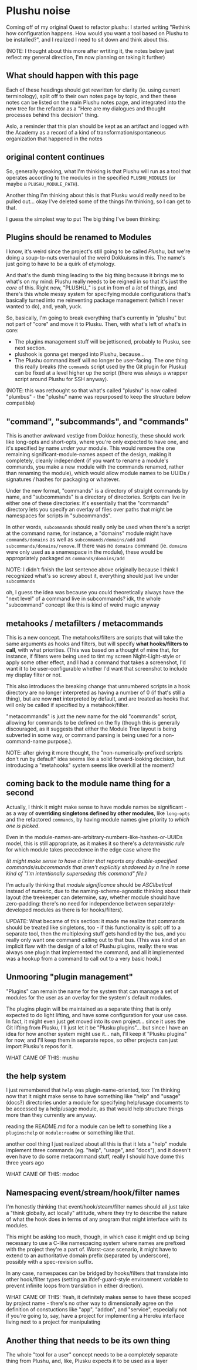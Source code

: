 # Plushu noise

Coming off of my original Quest to refactor plushu: I started writing "Rethink how configuration happens. How would you want a tool based on Plushu to be installed?", and I realized I need to sit down and think about this.

(NOTE: I thought about this more after wrtiting it, the notes below just reflect my general direction, I'm now planning on taking it further)

## What should happen with this page

Each of these headings should get rewritten for clarity (ie. using current terminology), split off to their own notes page by topic, and then these notes can be listed on the main Plushu notes page, and integrated into the new tree for the refactor as a "Here are my dialogues and thought processes behind this decision" thing.

Aslo, a reminder that this plan should be kept as an artifact and logged with the Academy as a record of a kind of transformation/spontaneous organization that happened in the notes

## original content continues

So, generally speaking, what I'm thinking is that Plushu will run as a tool that operates according to the modules in the specified `PLUSHU_MODULES` (or maybe a `PLUSHU_MODULE_PATH`).

Another thing I'm thinking about this is that Plusku would really need to be pulled out... okay I've deleted some of the things I'm thinking, so I can get to that.

I guess the simplest way to put The big thing I've been thinking:

## Plugins should be renamed to Modules

I know, it's weird since the project's still going to be called *Plu*shu, but we're doing a soup-to-nuts overhaul of the weird Dokkuisms in this. The name's just going to have to be a quirk of etymology.

And that's the dumb thing leading to the big thing because it brings me to what's on my mind: Plushu really needs to be reigned in so that it's just the *core* of this. Right now, "PLUSHU_" is put in from of a *lot* of things, and there's this whole messy system for specifying module configurations that's basically turned into me reinventing package management (which I never wanted to do), and, yeah, yuck.

So, basically, I'm going to break everything that's currently in "plushu" but not part of "core" and move it to Plusku. Then, with what's left of what's in core:

- The plugins management stuff will be jettisoned, probably to Plusku, see next section.
- plushook is gonna get merged into Plushu, because...
- The Plushu command itself will no longer be user-facing. The one thing this really breaks (the `commands` script used by the Git plugin for Plusku) can be fixed at a level higher up the script (there was always a wrapper script around Plushu for SSH anyway).

(NOTE: this was rethought so that what's called "plushu" is now called "plumbus" - the "plushu" name was repurposed to keep the structure below compatible)

## "command", "subcommands", and "commands"

This is another awkward vestige from Dokku: honestly, these should work like long-opts and short-opts, where you're only expected to have one, and it's specified by name *under* your module. This would remove the one remaining significant-module-names aspect of the design, making it completely, cleanly independent (if you want to rename a module's commands, you make a new module with the commands renamed, rather than renaming the module), which would allow module names to be UUIDs / signatures / hashes for packaging or whatever.

Under the new format, "commands" is a directory of straight commands by name, and "subcommands" is a directory of directories. Scripts can live in either one of these directories: it's essentially that the "commands" directory lets you specify an overlay of files over paths that might be namespaces for scripts in "subcommands".

In other words, `subcommands` should really only be used when there's a script at the command name, for instance, a "domains" module might have `commands/domains` as well as `subcommands/domains/add` and `subcommands/domains/remove`. If there was no `domains` command (ie. `domains` were only used as a snamespace in the module), these would be appropriately packaged as `commands/domains/add`

NOTE: I didn't finish the last sentence above originally because I think I recognized what's so screwy about it, everything should just live under `subcommands`

oh, I guess the idea was because you could theoretically always have the "next level" of a command live in subcommands? idk, the whole "subcommand" concept like this is kind of weird magic anyway

## metahooks / metafilters / metacommands

This is a new concept. The metahooks/filters are scripts that will take the same arguments as hooks and filters, but will specify **what hooks/filters to call**, with what priorities. (This was based on a thought of mine that, for instance, if filters were being used to tint my screen Night-Light-style or apply some other effect, and I had a command that takes a screenshot, I'd want it to be user-configurable whether I'd want that screenshot to include my display filter or not.

This also introduces the breaking change that unnumbered scripts in a hook directory are no longer interpreted as having a number of 0 (if that's still a thing), but are now **not** interpreted by default, and are treated as hooks that will only be called if specified by a metahook/filter.

"metacommands" is just the new name for the old "commands" script, allowing for commands to be defined on the fly (though this is generally discouraged, as it suggests that either the Module Tree layout is being subverted in some way, or command parsing is being used for a non-command-name purpose.).

NOTE: after giving it more thought, the "non-numerically-prefixed scripts don't run by default" idea seems like a solid forward-looking decision, but introducing a "metahooks" system seems like overkill at the moment?

## coming back to the module name thing for a second

Actually, I think it might make sense to have module names be significant - as a way of **overriding singletons defined by other modules**, like `long-opts` and the refactored `commands`, by having module names give priority to *which one is picked*.

Even in the module-names-are-arbitrary-numbers-like-hashes-or-UUIDs model, this is still appropriate, as it makes it so there's a *deterministic rule* for which module takes precedence in the edge case where the

*(It might make sense to have a linter that reports any double-specified commands/subcommands that aren't explicitly shadowed by a line in some kind of "I'm intentionally superseding this command" file.)*

I'm actually thinking that *module significance* should be *ASCIIbetical* instead of numeric, due to the naming-scheme-agnostic thinking about their layout (the treekeeper can determine, say, whether module should have zero-padding: there's no need for independence between separately-developed modules as there is for hooks/filters).

UPDATE: What became of this section: it made me realize that commands should be treated like singletons, too - if this functionality is split off to a separate tool, then the multiplexing stuff gets handled by the bus, and you really only want one command calling out to that bus. (This was kind of an implicit flaw with the design of a lot of Plushu plugins, really: there was always one plugin that implemented the command, and all it implemented was a hookup from a command to call out to a very basic hook.)

## Unmooring "plugin management"

"Plugins" can remain the name for the system that can manage a set of modules for the user as an overlay for the system's default modules.

The plugins plugin will be maintained as a separate thing that is only expected to do light lifting, and have some configuration for your use case. In fact, it might even just get moved into its own project... since it uses the Git lifting from Plusku, I'll just let it be "Plusku plugins"... but since I have an idea for how another system might use it... nah, I'll keep it "Plusku plugins" for now, and I'll keep them in separate repos, so other projects can just import Plusku's repos for it.

WHAT CAME OF THIS: mushu

## the help system

I just remembered that `help` was plugin-name-oriented, too: I'm thinking now that it might make sense to have something like "help" and "usage" (docs?) directories under a module for specifying help/usage documents to be accessed by a help/usage module, as that would help structure things more than they currently are anyway.

reading the README.md for a module can be left to something like a `plugins:help` or `module:readme` or something like that.

another cool thing I just realized about all this is that it lets a "help" module implement three commands (eg. "help", "usage", and "docs"), and it doesn't even have to do some metacommand stuff, really I should have dome this three years ago

WHAT CAME OF THIS: modoc

## Namespacing event/stream/hook/filter names

I'm honestly thinking that event/hook/steam/filter names should all just take a "think globally, act locally" attitude, where they try to describe the nature of what the hook does in terms of any program that might interface with its modules.

This might be asking too much, though, in which case it might end up being necessary to use a C-like namespacing system where names are prefixed with the project they're a part of. Worst-case scenario, it might have to extend to an authoritative domain prefix (separated by underscore), possibly with a spec-revision suffix.

In any case, namespaces can be bridged by hooks/filters that translate into other hook/filter types (setting an ifdef-guard-style environment variable to prevent infinite loops from translation in either direction).

WHAT CAME OF THIS: Yeah, it definitely makes sense to have these scoped by project name - there's no other way to dimensionally agree on the definition of constuctions like "app", "addon", and "service", especially not if you're going to, say, have a project for implementing a Heroku interface living next to a project for manipulating

## Another thing that needs to be its own thing

The whole "tool for a user" concept needs to be a completely separate thing from Plushu, and, like, Plusku expects it to be used as a layer
